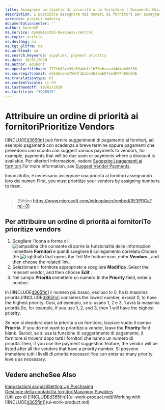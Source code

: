 ```yaml
---
title: Assegnare un livello di priorità a un fornitore | Documenti Microsoft
description: È possibile assegnare dei numeri ai fornitori per assegnare loro una priorità e semplificare i suggerimenti di pagamento in Business Central.
services: project-madeira
documentationcenter: ''
author: SorenGP
ms.service: dynamics365-business-central
ms.topic: article
ms.devlang: na
ms.tgt_pltfrm: na
ms.workload: na
ms.search.keywords: supplier, payment priority
ms.date: 10/01/2020
ms.author: edupont
ms.openlocfilehash: 177fb324e39a59abbfc1b50e6ceaa34d4ae06f56
ms.sourcegitcommit: ddbb5cede750df1baba4b3eab8fbed6744b5b9d6
ms.translationtype: HT
ms.contentlocale: it-CH
ms.lasthandoff: 10/01/2020
ms.locfileid: "3926915"
---
```

# <a name="prioritize-vendors"></a><span data-ttu-id="188a6-103">Attribuire un ordine di priorità ai fornitori</span><span class="sxs-lookup"><span data-stu-id="188a6-103">Prioritize Vendors</span></span>
[!INCLUDE[d365fin](includes/d365fin_md.md)] <span data-ttu-id="188a6-104">può fornire suggerimenti di pagamento ai fornitori, ad esempio pagamenti con scadenza a breve termine oppure pagamenti che prevedono uno sconto.</span><span class="sxs-lookup"><span data-stu-id="188a6-104">can suggest various payments to vendors, for example, payments that will be due soon or payments where a discount is available.</span></span> <span data-ttu-id="188a6-105">Per ulteriori informazioni, vedere [Suggerire i pagamenti ai fornitori](payables-how-suggest-vendor-payments.md).</span><span class="sxs-lookup"><span data-stu-id="188a6-105">For more information, see [Suggest Vendor Payments](payables-how-suggest-vendor-payments.md).</span></span>

<span data-ttu-id="188a6-106">Innanzitutto, è necessario assegnare una priorità ai fornitori assegnando loro dei numeri.</span><span class="sxs-lookup"><span data-stu-id="188a6-106">First, you must prioritize your vendors by assigning numbers to them.</span></span>
<br><br>
> [!Video https://www.microsoft.com/videoplayer/embed/RE3PRGa?rel=0]

## <a name="to-prioritize-vendors"></a><span data-ttu-id="188a6-107">Per attribuire un ordine di priorità ai fornitori</span><span class="sxs-lookup"><span data-stu-id="188a6-107">To prioritize vendors</span></span>
1. <span data-ttu-id="188a6-108">Scegliere l'icona a forma di ![lampadina che consente di aprire la funzionalità delle informazioni](media/ui-search/search_small.png "Informazioni sull'operazione che si desidera eseguire"), immettere **Fornitori** e quindi scegliere il collegamento correlato.</span><span class="sxs-lookup"><span data-stu-id="188a6-108">Choose the ![Lightbulb that opens the Tell Me feature](media/ui-search/search_small.png "Tell me what you want to do") icon, enter **Vendors** , and then choose the related link.</span></span>
2. <span data-ttu-id="188a6-109">Selezionare il fornitore appropriato e scegliere **Modifica** .</span><span class="sxs-lookup"><span data-stu-id="188a6-109">Select the relevant vendor, and then choose **Edit** .</span></span>
3. <span data-ttu-id="188a6-110">Nel campo **Priorità** immettere un numero.</span><span class="sxs-lookup"><span data-stu-id="188a6-110">In the **Priority** field, enter a number.</span></span>

<span data-ttu-id="188a6-111">In [!INCLUDE[d365fin](includes/d365fin_md.md)] il numero più basso, escluso lo 0, ha la massima priorità.</span><span class="sxs-lookup"><span data-stu-id="188a6-111">[!INCLUDE[d365fin](includes/d365fin_md.md)] considers the lowest number, except 0, to have the highest priority.</span></span> <span data-ttu-id="188a6-112">Così, ad esempio, se si usano 1, 2 e 3, 1 avrà la massima priorità.</span><span class="sxs-lookup"><span data-stu-id="188a6-112">So, for example, if you use 1, 2, and 3, then 1 will have the highest priority.</span></span>

<span data-ttu-id="188a6-113">Se non si desidera dare la priorità a un fornitore, lasciare vuoto il campo **Priorità** .</span><span class="sxs-lookup"><span data-stu-id="188a6-113">If you do not want to prioritize a vendor, leave the **Priority** field blank.</span></span> <span data-ttu-id="188a6-114">Quindi, se si usa la funzione di suggerimento di pagamento, il fornitore si troverà dopo tutti i fornitori che hanno un numero di priorità.</span><span class="sxs-lookup"><span data-stu-id="188a6-114">Then, if you use the payment suggestion feature, the vendor will be listed after all the vendors that have a priority number.</span></span> <span data-ttu-id="188a6-115">Si possono immettere tutti i livelli di priorità necessari.</span><span class="sxs-lookup"><span data-stu-id="188a6-115">You can enter as many priority levels as necessary.</span></span>

## <a name="see-also"></a><span data-ttu-id="188a6-116">Vedere anche</span><span class="sxs-lookup"><span data-stu-id="188a6-116">See Also</span></span>
[<span data-ttu-id="188a6-117">Impostazioni acquisti</span><span class="sxs-lookup"><span data-stu-id="188a6-117">Setting Up Purchasing</span></span>](purchasing-setup-purchasing.md)  
[<span data-ttu-id="188a6-118">Gestione della contabilità fornitori</span><span class="sxs-lookup"><span data-stu-id="188a6-118">Managing Payables</span></span>](payables-manage-payables.md)  
<span data-ttu-id="188a6-119">[Utilizzo di [!INCLUDE[d365fin](includes/d365fin_md.md)]](ui-work-product.md)</span><span class="sxs-lookup"><span data-stu-id="188a6-119">[Working with [!INCLUDE[d365fin](includes/d365fin_md.md)]](ui-work-product.md)</span></span>
